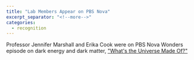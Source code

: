 ```yaml
---
title: "Lab Members Appear on PBS Nova"
excerpt_separator: "<!--more-->"
categories:
  - recognition
---
```

Professor Jennifer Marshall and Erika Cook were on PBS Nova Wonders episode on dark energy and dark matter, ["What's the Universe Made Of?"](http://www.pbs.org/wgbh/nova/wonders/#universe-made-of)